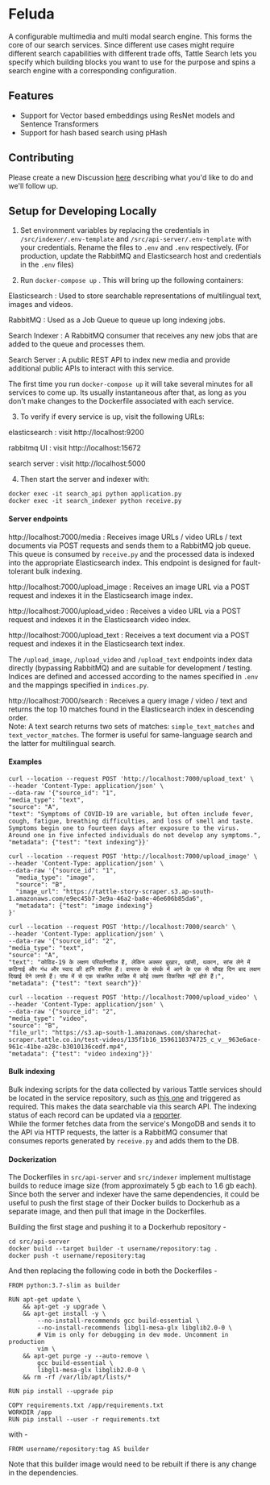 # Feluda

A configurable multimedia and multi modal search engine.
This forms the core of our search services. Since different use cases might require different search capabilities with different trade offs, Tattle Search lets you specify which building blocks you want to use for the purpose and spins a search engine with a corresponding configuration.

## Features
- Support for Vector based embeddings using ResNet models and Sentence Transformers
- Support for hash based search using pHash

## Contributing
Please create a new Discussion [here](https://github.com/tattle-made/tattle-api/discussions) describing what you'd like to do and we'll follow up. 


## Setup for Developing Locally

1. Set environment variables by replacing the credentials in `/src/indexer/.env-template` and `/src/api-server/.env-template` with your credentials. Rename the files to `.env` and `.env` respectively.
   (For production, update the RabbitMQ and Elasticsearch host and credentials in the `.env` files)

2. Run `docker-compose up` . This will bring up the following containers:

Elasticsearch : Used to store searchable representations of multilingual text, images and videos.

RabbitMQ : Used as a Job Queue to queue up long indexing jobs.

Search Indexer : A RabbitMQ consumer that receives any new jobs that are added to the queue and processes them.

Search Server : A public REST API to index new media and provide additional public APIs to interact with this service.

The first time you run `docker-compose up` it will take several minutes for all services to come up. Its usually instantaneous after that, as long as you don't make changes to the Dockerfile associated with each service.

3. To verify if every service is up, visit the following URLs:

elasticsearch : visit http://localhost:9200

rabbitmq UI : visit http://localhost:15672

search server : visit http://localhost:5000

4. Then start the server and indexer with:

```
docker exec -it search_api python application.py
docker exec -it search_indexer python receive.py
```

#### Server endpoints

http://localhost:7000/media : Receives image URLs / video URLs / text documents via POST requests and sends them to a RabbitMQ job queue. This queue is consumed by `receive.py` and the processed data is indexed into the appropriate Elasticsearch index. This endpoint is designed for fault-tolerant bulk indexing.

http://localhost:7000/upload_image : Receives an image URL via a POST request and indexes it in the Elasticsearch image index.

http://localhost:7000/upload_video : Receives a video URL via a POST request and indexes it in the Elasticsearch video index.

http://localhost:7000/upload_text : Receives a text document via a POST request and indexes it in the Elasticsearch text index.

The `/upload_image`, `/upload_video` and `/upload_text` endpoints index data directly (bypassing RabbitMQ) and are suitable for development / testing. Indices are defined and accessed according to the names specified in `.env` and the mappings specified in `indices.py`.

http://localhost:7000/search : Receives a query image / video / text and returns the top 10 matches found in the Elasticsearch index in descending order.  
Note: A text search returns two sets of matches: `simple_text_matches` and `text_vector_matches`. The former is useful for same-language search and the latter for multilingual search.

#### Examples

```
curl --location --request POST 'http://localhost:7000/upload_text' \
--header 'Content-Type: application/json' \
--data-raw '{"source_id": "1",
"media_type": "text",
"source": "A",
"text": "Symptoms of COVID-19 are variable, but often include fever, cough, fatigue, breathing difficulties, and loss of smell and taste. Symptoms begin one to fourteen days after exposure to the virus. Around one in five infected individuals do not develop any symptoms.",
"metadata": {"test": "text indexing"}}'
```

```
curl --location --request POST 'http://localhost:7000/upload_image' \
--header 'Content-Type: application/json' \
--data-raw '{"source_id": "1",
  "media_type": "image",
  "source": "B",
  "image_url": "https://tattle-story-scraper.s3.ap-south-1.amazonaws.com/e9ec45b7-3e9a-46a2-ba8e-46e606b85da6",
  "metadata": {"test": "image indexing"}
}'

```

```
curl --location --request POST 'http://localhost:7000/search' \
--header 'Content-Type: application/json' \
--data-raw '{"source_id": "2",
"media_type": "text",
"source": "A",
"text": "कोविड-19 के लक्षण परिवर्तनशील हैं, लेकिन अक्सर बुखार, खांसी, थकान, सांस लेने में कठिनाई और गंध और स्वाद की हानि शामिल हैं। वायरस के संपर्क में आने के एक से चौदह दिन बाद लक्षण दिखाई देने लगते हैं। पांच में से एक संक्रमित व्यक्ति में कोई लक्षण विकसित नहीं होते हैं।",
"metadata": {"test": "text search"}}'
```

```
curl --location --request POST 'http://localhost:7000/upload_video' \
--header 'Content-Type: application/json' \
--data-raw '{"source_id": "2",
"media_type": "video",
"source": "B",
"file_url": "https://s3.ap-south-1.amazonaws.com/sharechat-scraper.tattle.co.in/test-videos/135f1b16_1596110374725_c_v__963e6ace-961c-41be-a28c-b3010136cedf.mp4",
"metadata": {"test": "video indexing"}}'
```

#### Bulk indexing

Bulk indexing scripts for the data collected by various Tattle services should be located in the service repository, such as [this one](https://github.com/tattle-made/sharechat-scraper/blob/development/workers/indexer/tattlesearch_indexer.py) and triggered as required. This makes the data searchable via this search API.
The indexing status of each record can be updated via a [reporter](https://github.com/tattle-made/sharechat-scraper/blob/development/workers/reporter/tattlesearch_reporter.py).  
While the former fetches data from the service's MongoDB and sends it to the API via HTTP requests, the latter is a RabbitMQ consumer that consumes reports generated by `receive.py` and adds them to the DB.

#### Dockerization

The Dockerfiles in `src/api-server` and `src/indexer` implement multistage builds to reduce image size (from approximately 5 gb each to 1.6 gb each). Since both the server and indexer have the same dependencies, it could be useful to push the first stage of their Docker builds to Dockerhub as a separate image, and then pull that image in the Dockerfiles.

Building the first stage and pushing it to a Dockerhub repository -

```
cd src/api-server
docker build --target builder -t username/repository:tag .
docker push -t username/repository:tag
```

And then replacing the following code in both the Dockerfiles -

```
FROM python:3.7-slim as builder

RUN apt-get update \
    && apt-get -y upgrade \
    && apt-get install -y \
        --no-install-recommends gcc build-essential \
        --no-install-recommends libgl1-mesa-glx libglib2.0-0 \
        # Vim is only for debugging in dev mode. Uncomment in production
        vim \
    && apt-get purge -y --auto-remove \
        gcc build-essential \
        libgl1-mesa-glx libglib2.0-0 \
    && rm -rf /var/lib/apt/lists/*

RUN pip install --upgrade pip

COPY requirements.txt /app/requirements.txt
WORKDIR /app
RUN pip install --user -r requirements.txt
```

with -

```
FROM username/repository:tag AS builder
```

Note that this builder image would need to be rebuilt if there is any change in the dependencies.
